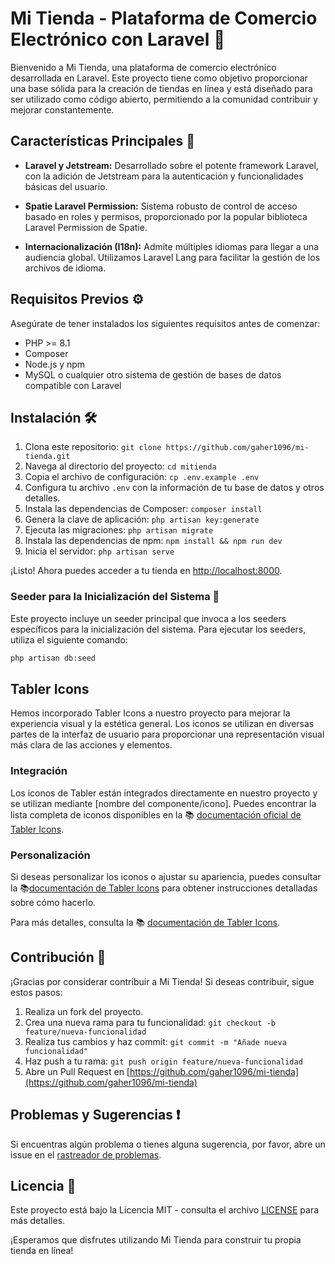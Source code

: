 # Mi Tienda - Plataforma de Comercio Electrónico con Laravel 🛒

Bienvenido a Mi Tienda, una plataforma de comercio electrónico desarrollada en Laravel. Este proyecto tiene como objetivo proporcionar una base sólida para la creación de tiendas en línea y está diseñado para ser utilizado como código abierto, permitiendo a la comunidad contribuir y mejorar constantemente.

## Características Principales 🚀

- **Laravel y Jetstream:** Desarrollado sobre el potente framework Laravel, con la adición de Jetstream para la autenticación y funcionalidades básicas del usuario.

- **Spatie Laravel Permission:** Sistema robusto de control de acceso basado en roles y permisos, proporcionado por la popular biblioteca Laravel Permission de Spatie.

- **Internacionalización (I18n):** Admite múltiples idiomas para llegar a una audiencia global. Utilizamos Laravel Lang para facilitar la gestión de los archivos de idioma.

## Requisitos Previos ⚙️

Asegúrate de tener instalados los siguientes requisitos antes de comenzar:

- PHP >= 8.1
- Composer
- Node.js y npm
- MySQL o cualquier otro sistema de gestión de bases de datos compatible con Laravel

## Instalación 🛠️

1. Clona este repositorio: `git clone https://github.com/gaher1096/mi-tienda.git`
2. Navega al directorio del proyecto: `cd mitienda`
3. Copia el archivo de configuración: `cp .env.example .env`
4. Configura tu archivo `.env` con la información de tu base de datos y otros detalles.
5. Instala las dependencias de Composer: `composer install`
6. Genera la clave de aplicación: `php artisan key:generate`
7. Ejecuta las migraciones: `php artisan migrate`
8. Instala las dependencias de npm: `npm install && npm run dev`
9. Inicia el servidor: `php artisan serve`

¡Listo! Ahora puedes acceder a tu tienda en [http://localhost:8000](http://localhost:8000).

### Seeder para la Inicialización del Sistema 🌱

Este proyecto incluye un seeder principal que invoca a los seeders específicos para la inicialización del sistema. Para ejecutar los seeders, utiliza el siguiente comando:

```bash
php artisan db:seed

```

## Tabler Icons

Hemos incorporado Tabler Icons a nuestro proyecto para mejorar la experiencia visual y la estética general. Los iconos se utilizan en diversas partes de la interfaz de usuario para proporcionar una representación visual más clara de las acciones y elementos.

### Integración

Los iconos de Tabler están integrados directamente en nuestro proyecto y se utilizan mediante [nombre del componente/icono]. Puedes encontrar la lista completa de iconos disponibles en la 📚 [documentación oficial de Tabler Icons](https://tabler.io/icons).

### Personalización

Si deseas personalizar los iconos o ajustar su apariencia, puedes consultar la  📚[documentación de Tabler Icons](https://tabler.io/docs/icons) para obtener instrucciones detalladas sobre cómo hacerlo.

Para más detalles, consulta la 📚 [documentación de Tabler Icons](https://tabler.io/docs/icons).

## Contribución 🤝

¡Gracias por considerar contribuir a Mi Tienda! Si deseas contribuir, sigue estos pasos:

1. Realiza un fork del proyecto.
2. Crea una nueva rama para tu funcionalidad: `git checkout -b feature/nueva-funcionalidad`
3. Realiza tus cambios y haz commit: `git commit -m "Añade nueva funcionalidad"`
4. Haz push a tu rama: `git push origin feature/nueva-funcionalidad`
5. Abre un Pull Request en [https://github.com/gaher1096/mi-tienda](https://github.com/gaher1096/mi-tienda)

## Problemas y Sugerencias ❗

Si encuentras algún problema o tienes alguna sugerencia, por favor, abre un issue en el [rastreador de problemas](https://github.com/gaher1096/mi-tienda/issues).

## Licencia 📄

Este proyecto está bajo la Licencia MIT - consulta el archivo [LICENSE](LICENSE) para más detalles.

¡Esperamos que disfrutes utilizando Mi Tienda para construir tu propia tienda en línea!
